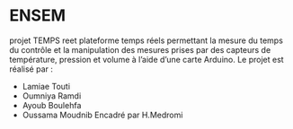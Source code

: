 # ENSEM
projet TEMPS reet
plateforme temps réels permettant la mesure du temps du contrôle et la manipulation des mesures prises par des capteurs de température, pression et volume à l’aide d’une carte Arduino.
Le projet est réalisé par :
-	Lamiae Touti
-	Oumniya Ramdi 
-	Ayoub Boulehfa
-	Oussama Moudnib
                                                                                                            Encadré par H.Medromi
